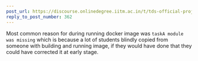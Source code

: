 ```yaml
---
post_url: https://discourse.onlinedegree.iitm.ac.in/t/tds-official-project1-discrepencies/171141/364
reply_to_post_number: 362
---
```

Most common reason for during running docker image was `taskA module was missing` which is because a lot of students blindly copied from someone with building and running image, if they would have done that they could have corrected it at early stage.